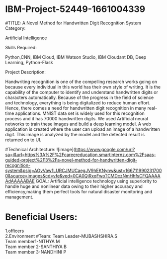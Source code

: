 # IBM-Project-52449-1661004339
#TITLE:
A Novel Method for Handwritten Digit Recognition System
Category:

Artificial Intelligence

Skills Required:

Python,CNN, IBM Cloud, IBM Watson Studio, IBM Cloudant DB, Deep Learning, Python-Flask

Project Description:

Handwriting recognition is one of the compelling research works going on because every individual in this world has their own style of writing. It is
the capability of the computer to identify and understand handwritten digits or characters automatically. Because of the progress in the field of science
and technology, everything is being digitalized to reduce human effort. Hence, there comes a need for handwritten digit recognition in many real-time applications.
MNIST data set is widely used for this recognition process and it has 70000 handwritten digits. We used Artificial neural networks to train these images and build
a deep learning model. A web application is created where the user can upload an image of a handwritten digit. This image is analyzed by the model and the detected
result is returned on to UI.

#Technical Architecture:
![image](https://www.google.com/url?sa=i&url=https%3A%2F%2Fcareereducation.smartinternz.com%2Fsaas-guided-project%2F3%2Fa-novel-method-for-handwritten-digit-recognition-system&psig=AOvVaw1LURCJMUCaegJV9hEKNynw&ust=1667119902317000&source=images&cd=vfe&ved=0CA0QjRxqFwoTCMDczNmHhfsCFQAAAAAdAAAAABAE
GOAL:
Artificial intelligence technology using superiority to handle huge and nonlinear data owing to their higher accuracy and efficiency,making them perfect tools for
natural disaster monitoring and management.
# Beneficial Users:
1.officers<br/>
2.Environment
#Team:
Team Leader-MUBASHSHIRA.S<br/>
Team member1-NITHYA M<br/>
Team member 2-SANTHIYA B<br/>
Team member 3-NANDHINI P<br/>

